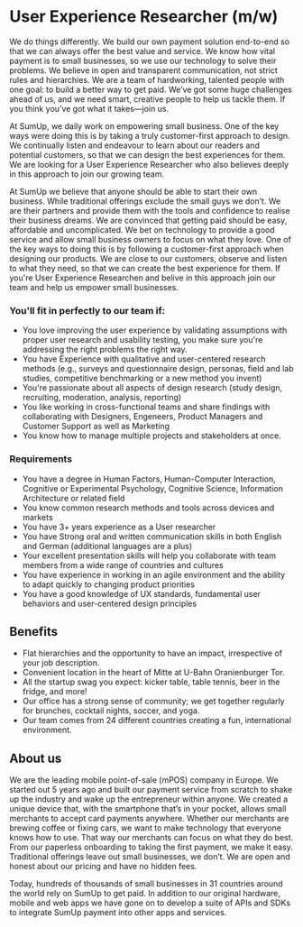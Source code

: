 # User Experience Researcher (m/w)

We do things differently. We build our own payment solution end-to-end so that we can always offer the best value and service. We know how vital payment is to small businesses, so we use our technology to solve their problems. We believe in open and transparent communication, not strict rules and hierarchies. We are a team of hardworking, talented people with one goal: to build a better way to get paid. We’ve got some huge challenges ahead of us, and we need smart, creative people to help us tackle them. If you think you’ve got what it takes—join us.

At SumUp, we daily work on empowering small business. One of the key ways were doing this is by taking a truly customer-first approach to design. We continually listen and endeavour to learn about our readers and potential customers, so that we can design the best experiences for them. We are looking for a User Experience Researcher who also believes deeply in this approach to join our growing team.

At SumUp we believe that anyone should be able to start their own business. While traditional offerings exclude the small guys we don’t. We are their partners and provide them with the tools and confidence to realise their business dreams. We are convinced that getting paid should be easy, affordable and uncomplicated. We bet on technology to provide a good service and allow small business owners to focus on what they love. One of the key ways to doing this is by following a customer-first approach when designing our products. We are close to our customers, observe and listen to what they need, so that we can create the best experience for them. If you're User Experience Researchen and belive in this approach join our team and help us empower small businesses.

### You'll fit in perfectly to our team if:

* You love improving the user experience by validating  assumptions with proper user research and usability testing, you make sure you're addressing the right problems the right way.
* You have Experience with qualitative and user-centered research methods (e.g., surveys and questionnaire design, personas, field and lab studies, competitive benchmarking or a new method you invent)
* You're passionate about all aspects of design research (study design, recruiting, moderation, analysis, reporting)
* You like working in cross-functional teams and share findings with collaborating with Designers, Engeneers, Product Managers and Customer Support as well as Marketing
* You know how to manage multiple projects and stakeholders at once.

### Requirements
* You have a degree in Human Factors, Human-Computer Interaction, Cognitive or Experimental Psychology, Cognitive Science, Information Architecture or related field
* You know common research methods and tools across devices and markets
* You have 3+ years experience as a User researcher
* You have Strong oral and written communication skills in both English and German (additional languages are a plus)
* Your excellent presentation skills will help you collaborate with team members from a wide range of countries and cultures
* You have experience in working in an agile environment and the ability to adapt quickly to changing product priorities
* You have a good knowledge of UX standards, fundamental user behaviors and user-centered design principles


## Benefits
* Flat hierarchies and the opportunity to have an impact, irrespective of your job description.
* Convenient location in the heart of Mitte at U-Bahn Oranienburger Tor.
* All the startup swag you expect: kicker table, table tennis, beer in the fridge, and more!
* Our office has a strong sense of community; we get together regularly for brunches, cocktail nights, soccer, and yoga.
* Our team comes from 24 different countries creating a fun, international environment.

## About us
We are the leading mobile point-of-sale (mPOS) company in Europe. We started out 5 years ago and built our payment service from scratch to shake up the industry and wake up the entrepreneur within anyone. We created a unique device that, with the smartphone that’s in your pocket, allows small merchants to accept card payments anywhere. Whether our merchants are brewing coffee or fixing cars, we want to make technology that everyone knows how to use. That way our merchants can focus on what they do best. From our paperless onboarding to taking the first payment, we make it easy. Traditional offerings leave out small businesses, we don’t. We are open and honest about our pricing and have no hidden fees.

Today, hundreds of thousands of small businesses in 31 countries around the world rely on SumUp to get paid. In addition to our original hardware, mobile and web apps we have gone on to develop a suite of APIs and SDKs to integrate SumUp payment into other apps and services.
